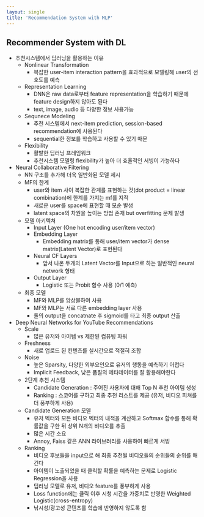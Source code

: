 ```yaml
---
layout: single
title: 'Recommendation System with MLP'
---
```

## Recommender System with DL
- 추천시스템에서 딥러닝을 활용하는 이유
  - Nonlinear Transformation
    - 복잡한 user-item interaction pattern을 효과적으로 모델링해 user의 선호도를 예측
  - Representation Learning
    - DNN은 raw data로부터 feature representation을 학습하기 때문에 feature design하지 않아도 된다
    - text, image, audio 등 다양한 정보 사용가능
  - Sequnece Modeling
    - 추천 시스템에서 next-item prediction, session-based recommendation에 사용된다
    - sequential한 정보를 학습하고 사용할 수 있기 때문
  - Flexibility
    - 활발한 딥러닝 프레임워크
    - 추천시스템 모델링 flexibility가 높아 더 효율적인 서빙이 가능하다
- Neural Collaborative Filtering
  - NN 구조를 추가해 더욱 일반화된 모델 제시
  - MF의 한계
    - user와 item 사이 복잡한 관계를 표현하는 것(dot product = linear combination)에 한계를 가지는 mf를 지적
    - 새로운 user를 space에 표현할 때 모순 발생
    - latent space의 차원을 높이는 방법 존재 but overfitting 문제 발생
  - 모델 아키텍쳐
    - Input Layer (One hot encoding user/item vector)
    - Embedding Layer
      - Embedding matrix를 통해 user/item vector가 dense matrix(Latent Vector)로 표현된다
    - Neural CF Layers
      - 앞서 나온 두개의 Latent Vector를 Input으로 하는 일반적인 neural network 형태
    - Output Layer
      - Logistic 또는 Probit 함수 사용 (0/1 예측)
  - 최종 모델
    - MF와 MLP를 앙상블하여 사용
    - MF와 MLP는 서로 다른 embedding layer 사용
    - 둘의 output을 concatnate 후 sigmoid를 타고 최종 output 산출
- Deep Neural Networks for YouTube Recommendations
  - Scale
    - 많은 유저와 아이템 vs 제한된 컴퓨팅 파워
  - Freshness
    - 새로 업로드 된 컨텐츠를 실시간으로 적절히 조합
  - Noise
    - 높은 Sparsity, 다양한 외부요인으로 유저의 행동을 예측하기 어렵다
    - Implicit Feedback, 낮은 품질의 메타데이터를 잘 활용해야한다
  - 2단계 추천 시스템
    - Candidate Generation : 주어진 사용자에 대해 Top N 추천 아이템 생성
    - Ranking : 스코어를 구하고 최종 추천 리스트를 제공 (유저, 비디오 피쳐를 더 풍부하게 사용)
  - Candidate Generation 모델
    - 유저 벡터와 모든 비디오 벡터의 내적을 계산하고 Softmax 함수를 통해 확률값을 구한 뒤 상위 N개의 비디오를 추출
    - 많은 시간 소요
    - Annoy, Faiss 같은 ANN 라이브러리를 사용하여 빠르게 서빙
  - Ranking
    - 비디오 후보들을 input으로 해 최종 추천될 비디오들의 순위들의 순위를 매긴다
    - 아이템이 노출되었을 때 클릭할 확률을 예측하는 문제로 Logistic Regression을 사용
    - 딥러닝 모델로 유저, 비디오 feature를 풍부하게 사용
    - Loss function에는 클릭 이후 시청 시간을 가중치로 반영한 Weighted Logistic(cross-entropy)
    - 낚시성/광고성 콘텐츠를 학습에 반영하지 않도록 함